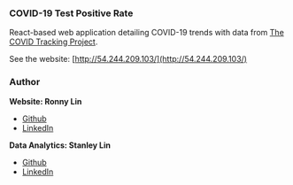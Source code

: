 ### COVID-19 Test Positive Rate

React-based web application detailing COVID-19 trends with data from [The COVID Tracking Project](https://covidtracking.com/).  

See the website: [http://54.244.209.103/](http://54.244.209.103/)

### Author

**Website: Ronny Lin**

* [Github](https://github.com/oRonnyLin)
* [LinkedIn](https://www.linkedin.com/in/ronnylin/)

**Data Analytics: Stanley Lin**

* [Github](https://github.com/kystanleylin/)
* [LinkedIn](https://www.linkedin.com/in/kystanleylin/)
